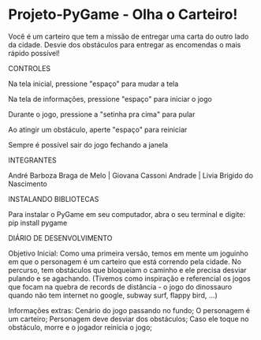# Projeto-PyGame - Olha o Carteiro!

Você é um carteiro que tem a missão de entregar uma carta do outro lado da cidade. Desvie dos obstáculos para entregar as encomendas o mais rápido possível!

CONTROLES

Na tela inicial, pressione "espaço" para mudar a tela

Na tela de informações, pressione "espaço" para iniciar o jogo

Durante o jogo, pressione a "setinha pra cima" para pular

Ao atingir um obstáculo, aperte "espaço" para reiniciar

Sempre é possível sair do jogo fechando a janela

INTEGRANTES

André Barboza Braga de Melo | Giovana Cassoni Andrade  | Livia Brigido do Nascimento

INSTALANDO BIBLIOTECAS

Para instalar o PyGame em seu computador, abra o seu terminal e digite: 
pip install pygame

DIÁRIO DE DESENVOLVIMENTO

Objetivo Inicial: Como uma primeira versão, temos em mente um joguinho em que o personagem é um carteiro que está correndo pela cidade. No percurso, tem obstáculos que bloqueiam o caminho e ele precisa desviar pulando e se agachando. (Tivemos como inspiração e referencial os jogos que focam na quebra de records de distância - o jogo do dinossauro quando não tem internet no google, subway surf, flappy bird, ...)

Informações extras:
Cenário do jogo passando no fundo;
O personagem é um carteiro;
Personagem deve desviar dos obstáculos;
Caso ele toque no obstáculo, morre e o jogador reinicia o jogo;

